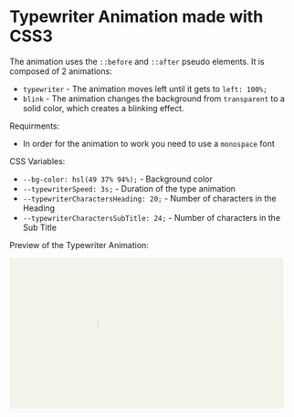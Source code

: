 # Typewriter Animation made with CSS3

The animation uses the `::before` and `::after` pseudo elements. It is composed of 2 animations:
- `typewriter` - The animation moves left until it gets to `left: 100%;` 
- `blink` - The animation changes the background from `transparent` to a solid color, which creates a blinking effect.

Requirments:
- In order for the animation to work you need to use a `monospace` font

CSS Variables:
- `--bg-color: hsl(49 37% 94%);` - Background color
- `--typewriterSpeed: 3s;` - Duration of the type animation
- `--typewriterCharactersHeading: 20;` - Number of characters in the Heading
- `--typewriterCharactersSubTitle: 24;` - Number of characters in the Sub Title

Preview of the Typewriter Animation: 


![Preview of the animation](https://github.com/VeselaVideva/typewriter-animation-css/blob/master/AnimationGIF.gif?raw=true)


